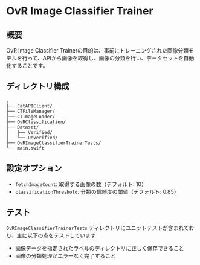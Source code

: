 # OvR Image Classifier Trainer

## 概要

OvR Image Classifier Trainerの目的は、事前にトレーニングされた画像分類モデルを行って、APIから画像を取得し、画像の分類を行い、データセットを自動化することです。

## ディレクトリ構成

```
.
├── CatAPIClient/
├── CTFileManager/
├── CTImageLoader/
├── OvRClassification/
├── Dataset/
│   ├── Verified/
│   └── Unverified/
├── OvRImageClassifierTrainerTests/
└── main.swift
```

## 設定オプション

- `fetchImageCount`: 取得する画像の数（デフォルト: 10）
- `classificationThreshold`: 分類の信頼度の閾値（デフォルト: 0.85）

## テスト

`OvRImageClassifierTrainerTests` ディレクトリにユニットテストが含まれており、主に以下の点をテストしています

* 画像データを指定されたラベルのディレクトリに正しく保存できること
* 画像の分類処理がエラーなく完了すること